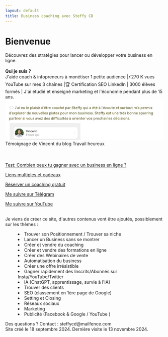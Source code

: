 ```yaml
---
layout: default
title: Business coaching avec Steffy CD
---
```

# Bienvenue

Découvrez des stratégies pour lancer ou développer votre business en ligne. <br><br>
<b>Qui je suis ?</b><br> J'aide coach & infopreneurs à monétiser 1 petite audience |⚡️270 K vues YouTube sur mes 3 chaînes |🏆 Certification SEO LinkedIn | 3000 élèves formés | J'ai étudié et enseigné marketing et l'économie pendant plus de 15 ans.<br>
<img src="Vincent-Steffy-CD-avis-business-coach-business.jpg">
Témoignage de Vincent du blog Travail heureux <br> <br>
<br>
<br><a href="http://forms.gle/PPhe2kUfzohxfQpp6">Test: Combien peux tu gagner avec un business en ligne ?</a>

<a href="http://mtr.bio/funeducationacademycom">Liens multiples et cadeaux</a> 

<a href="http://calendly.com/coaching-infopreneurs/decouverte?month=2024-01">Réserver un coaching gratuit</a>

<a href="http://docs.google.com/forms/d/e/1FAIpQLScPa8v7p1iMQupOlwNSdW9t6fD9wP1TFKS-C1ak424ckBKupw/viewform?usp=sf_link">Me suivre sur Télégram</a>

<a href="http://youtube.com/@SteffyCDbusinesscoaching/?sub_confirmation=1">Me suivre sur YouTube</a>

<br>Je viens de créer ce site, d'autres contenus vont être ajoutés, possiblement sur les thèmes :<br>
<MENU>
<LI> Trouver son Positionnement / Trouver sa niche
<LI> Lancer un Business sans se montrer
<LI> Créer et vendre du coaching
<LI> Créer et vendre des formations en ligne
<LI> Créer des Webinaires de vente
<LI> Automatisation du business
<LI> Créer une offre irrésistible
<LI> Gagner rapidement des Inscrits/Abonnés sur Insta/YouTube/Twitter
<LI> IA (ChatGPT, apprentissage, survie à l'IA)
<LI> Trouver des clients
<LI>SEO (classement en 1ère page de Google)
<LI> Setting et Closing
<LI> Réseaux sociaux
<LI> Marketing
<LI> Publicité (Facebook & Google / YouTube )
  </MENU>
Des questions ? Contact : steffycd@mailfence.com <br>
Site créé le 18 septembre 2024. Dernière visite le 13 novembre 2024.
